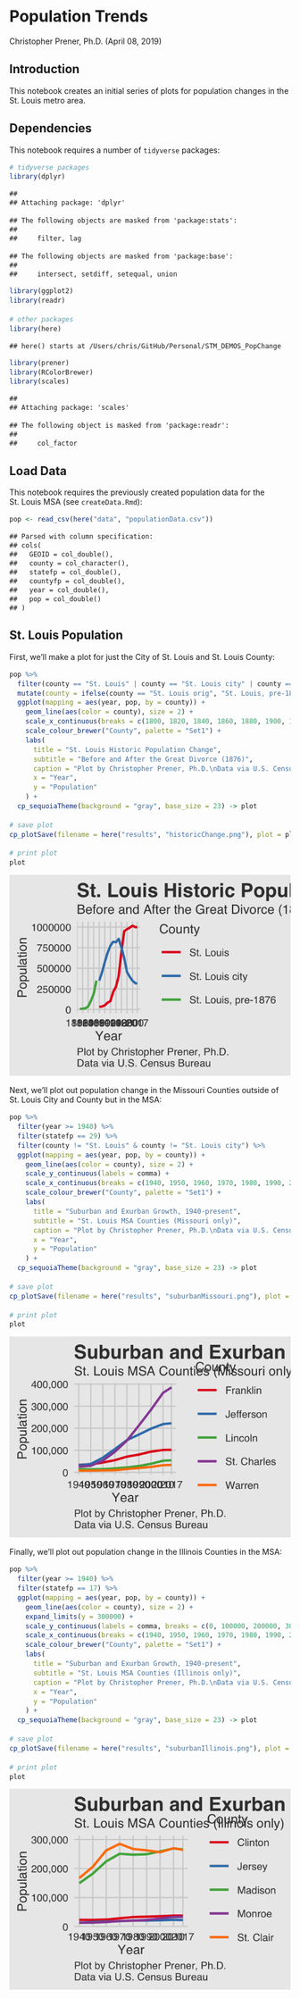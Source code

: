 Population Trends
================
Christopher Prener, Ph.D.
(April 08, 2019)

## Introduction

This notebook creates an initial series of plots for population changes
in the St. Louis metro area.

## Dependencies

This notebook requires a number of `tidyverse` packages:

``` r
# tidyverse packages
library(dplyr)
```

    ## 
    ## Attaching package: 'dplyr'

    ## The following objects are masked from 'package:stats':
    ## 
    ##     filter, lag

    ## The following objects are masked from 'package:base':
    ## 
    ##     intersect, setdiff, setequal, union

``` r
library(ggplot2)
library(readr)

# other packages
library(here)
```

    ## here() starts at /Users/chris/GitHub/Personal/STM_DEMOS_PopChange

``` r
library(prener)
library(RColorBrewer)
library(scales)
```

    ## 
    ## Attaching package: 'scales'

    ## The following object is masked from 'package:readr':
    ## 
    ##     col_factor

## Load Data

This notebook requires the previously created population data for the
St. Louis MSA (see `createData.Rmd`):

``` r
pop <- read_csv(here("data", "populationData.csv"))
```

    ## Parsed with column specification:
    ## cols(
    ##   GEOID = col_double(),
    ##   county = col_character(),
    ##   statefp = col_double(),
    ##   countyfp = col_double(),
    ##   year = col_double(),
    ##   pop = col_double()
    ## )

## St. Louis Population

First, we’ll make a plot for just the City of St. Louis and St. Louis
County:

``` r
pop %>%
  filter(county == "St. Louis" | county == "St. Louis city" | county == "St. Louis orig") %>%
  mutate(county = ifelse(county == "St. Louis orig", "St. Louis, pre-1876", county)) %>%
  ggplot(mapping = aes(year, pop, by = county)) +
    geom_line(aes(color = county), size = 2) +
    scale_x_continuous(breaks = c(1800, 1820, 1840, 1860, 1880, 1900, 1920, 1940, 1960, 1980, 2000, 2017)) +
    scale_colour_brewer("County", palette = "Set1") +
    labs(
      title = "St. Louis Historic Population Change",
      subtitle = "Before and After the Great Divorce (1876)",
      caption = "Plot by Christopher Prener, Ph.D.\nData via U.S. Census Bureau",
      x = "Year",
      y = "Population"
    ) +
  cp_sequoiaTheme(background = "gray", base_size = 23) -> plot

# save plot
cp_plotSave(filename = here("results", "historicChange.png"), plot = plot, preset = "med")

# print plot
plot
```

![](createPlots_files/figure-gfm/plot-city-county-1.png)<!-- -->

Next, we’ll plot out population change in the Missouri Counties outside
of St. Louis City and County but in the MSA:

``` r
pop %>%
  filter(year >= 1940) %>%
  filter(statefp == 29) %>%
  filter(county != "St. Louis" & county != "St. Louis city") %>%
  ggplot(mapping = aes(year, pop, by = county)) +
    geom_line(aes(color = county), size = 2) +
    scale_y_continuous(labels = comma) + 
    scale_x_continuous(breaks = c(1940, 1950, 1960, 1970, 1980, 1990, 2000, 2010, 2017)) +
    scale_colour_brewer("County", palette = "Set1") +
    labs(
      title = "Suburban and Exurban Growth, 1940-present",
      subtitle = "St. Louis MSA Counties (Missouri only)",
      caption = "Plot by Christopher Prener, Ph.D.\nData via U.S. Census Bureau",
      x = "Year",
      y = "Population"
    ) +
  cp_sequoiaTheme(background = "gray", base_size = 23) -> plot

# save plot
cp_plotSave(filename = here("results", "suburbanMissouri.png"), plot = plot, preset = "med")

# print plot
plot
```

![](createPlots_files/figure-gfm/plot-mo-1.png)<!-- -->

Finally, we’ll plot out population change in the Illinois Counties in
the MSA:

``` r
pop %>%
  filter(year >= 1940) %>%
  filter(statefp == 17) %>%
  ggplot(mapping = aes(year, pop, by = county)) +
    geom_line(aes(color = county), size = 2) +
    expand_limits(y = 300000) + 
    scale_y_continuous(labels = comma, breaks = c(0, 100000, 200000, 300000)) + 
    scale_x_continuous(breaks = c(1940, 1950, 1960, 1970, 1980, 1990, 2000, 2010, 2017)) +
    scale_colour_brewer("County", palette = "Set1") +
    labs(
      title = "Suburban and Exurban Growth, 1940-present",
      subtitle = "St. Louis MSA Counties (Illinois only)",
      caption = "Plot by Christopher Prener, Ph.D.\nData via U.S. Census Bureau",
      x = "Year",
      y = "Population"
    ) +
  cp_sequoiaTheme(background = "gray", base_size = 23) -> plot

# save plot
cp_plotSave(filename = here("results", "suburbanIllinois.png"), plot = plot, preset = "med")

# print plot
plot
```

![](createPlots_files/figure-gfm/plot-illinois-1.png)<!-- -->
